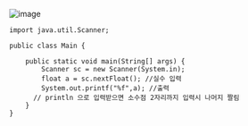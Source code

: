 ![image](https://user-images.githubusercontent.com/58898466/152312159-33e9d723-b0ab-47f9-86e3-ecbebab04634.png)
~~~
import java.util.Scanner;

public class Main {

	public static void main(String[] args) {
		Scanner sc = new Scanner(System.in);
		float a = sc.nextFloat(); //실수 입력
		System.out.printf("%f",a); //출력
      // println 으로 입력받으면 소수점 2자리까지 입력시 나머지 짤림
	}
}
~~~
